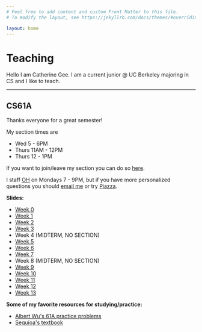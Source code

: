 ```yaml
---
# Feel free to add content and custom Front Matter to this file.
# To modify the layout, see https://jekyllrb.com/docs/themes/#overriding-theme-defaults

layout: home
---
```

#  Teaching 
Hello I am Catherine Gee. I am a current junior @ UC Berkeley majoring in CS and I like to teach.

---
## CS61A

Thanks everyone for a great semester!

My section times are
- Wed 5 - 6PM
- Thurs 11AM - 12PM
- Thurs 12 - 1PM

If you want to join/leave my section you can do so [here](https://tutorials.cs61a.org).

I staff [OH](https://oh.cs61a.org) on Mondays 7 - 9PM, but if you have more personalized questions you should [email me](mailto:catherinegee@berkeley.edu) or try [Piazza](https://piazza.com/class/kjp04wp94wgr).

**Slides:**
- [Week 0](https://docs.google.com/presentation/d/1Qy0Hcv0kekUbpVz8SsUyPJvRzFmtKgH10higL8-RxJA/edit?usp=sharing)
- [Week 1](https://docs.google.com/presentation/d/1AN-lDDtL0XgAjKK_77kQ9J0GWEIGL-dKkNBB7EExfJw/edit?usp=sharing)
- [Week 2](https://docs.google.com/presentation/d/1lUn40x3YcM-yT-aKy7L7e6ED3tMvp0O5rMuDN2N9jD8/edit?usp=sharing)
- [Week 3](https://docs.google.com/presentation/d/1VuRZ9kN9DIDbHrVts7RtoPTT1kN57uoHmCPUFtwpd6w/edit?usp=sharing)
- Week 4 (MIDTERM, NO SECTION)
- [Week 5](https://docs.google.com/presentation/d/1TZoqX0v7vhvhTSMUnWkmrjGvAkZYtzprJel-kL1kP3I/edit?usp=sharing)
- [Week 6](https://docs.google.com/presentation/d/1G1USwfiPaE9BBaQSbW_hbibG9n7djVjat_ShFzyIRFw/edit?usp=sharing)
- [Week 7](https://docs.google.com/presentation/d/1xELRxWbkqJdo6c1QGIraVfnRo5pBbsQJldtc8lXzTiA/edit?usp=sharing)
- Week 8 (MIDTERM, NO SECTION)
- [Week 9](https://docs.google.com/presentation/d/121WCRytUiNAN2QGDMJAMh0BfhnCY6nqaXcKLTSUP0ZY/edit?usp=sharing)
- [Week 10](https://docs.google.com/presentation/d/1Nast7wcF8xQQ4PIhF1rFzKnud0E1-RpLio9HcQOHGMI/edit?usp=sharing)
- [Week 11](https://docs.google.com/presentation/d/1eKy5MKIrEMN62fPktzyKqMSF3t3lHBA22o9OWa0fcEk/edit?usp=sharing)
- [Week 12](https://docs.google.com/presentation/d/1OWT19iO4CxEXpe66cMix4iH-CfAQQYirvS_3YU7iALI/edit?usp=sharing)
- [Week 13](https://docs.google.com/presentation/d/14BGBIG9gZLshHVZpTnsm6XmJijEq1KIskr4WR6jdKyQ/edit?usp=sharing)

**Some of my favorite resources for studying/practice:**
- [Albert Wu's 61A practice problems](http://albertwu.org/cs61a/)
- [Sequioa's textbook](https://sequoiatree.github.io/)
